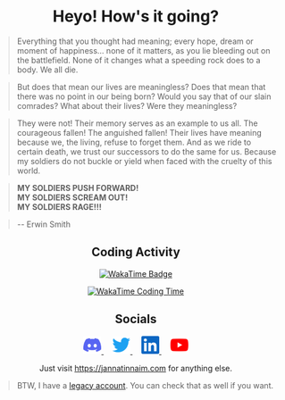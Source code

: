 <div align="center">

# Heyo! How's it going?

</div>

> Everything that you thought had meaning; every hope, dream or moment of
> happiness… none of it matters, as you lie bleeding out on the battlefield.
> None of it changes what a speeding rock does to a body. We all die.

> But does that mean our lives are meaningless? Does that mean that there was
> no point in our being born? Would you say that of our slain comrades? What
> about their lives? Were they meaningless?

> They were not! Their memory serves as an example to us all. The courageous
> fallen! The anguished fallen! Their lives have meaning because we, the
> living, refuse to forget them. And as we ride to certain death, we trust our
> successors to do the same for us. Because my soldiers do not buckle or yield
> when faced with the cruelty of this world.

> **MY SOLDIERS PUSH FORWARD!**\
> **MY SOLDIERS SCREAM OUT!**\
> **MY SOLDIERS RAGE!!!**

> -- Erwin Smith

<div align="center">

## Coding Activity

[![WakaTime Badge](https://wakatime.com/badge/user/16f921d3-bae9-4c22-aba7-3f28247d6dba.svg?style=for-the-badge)](https://wakatime.com/jNaimXIII)

[![WakaTime Coding Time](https://github-readme-stats.vercel.app/api/wakatime?username=jNaimXIII&hide_title=true&theme=transparent&layout=compact&langs_count=12)](https://wakatime.com/jNaimXIII)

## Socials

<a  target="_blank" href="https://discord.gg/fNQ9EbhVPX">
    <img alt="Discord"src="docs/images/discord.svg" height="32" />
</a>
&nbsp; &nbsp;
<a  target="_blank" href="https://twitter.com/jNaimXIII">
    <img alt="Twitter"src="docs/images/twitter.svg" height="32" />
</a>
&nbsp; &nbsp;
<a target="_blank" href="https://linkedin.com/in/jNaimXIII">
    <img alt="LinkedIn" src="docs/images/linkedin.svg" height="32" />
</a>
&nbsp; &nbsp;
<a target="_blank" href="https://youtube.com/channel/UCov_vTQLbt22Cu1LH-ZRKyw">
    <img alt="YouTube" src="docs/images/youtube.svg" height="32" />
</a>

Just visit <https://jannatinnaim.com> for anything else.

</div>

> BTW, I have a [legacy account](https://github.com/JannatinNaim). You can check that as well if you want.
